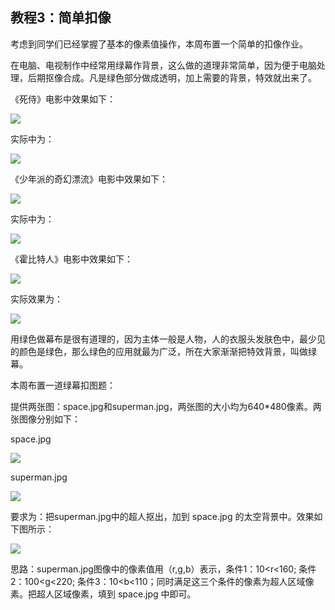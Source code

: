 ## 教程3：简单扣像

考虑到同学们已经掌握了基本的像素值操作，本周布置一个简单的扣像作业。

在电脑、电视制作中经常用绿幕作背景，这么做的道理非常简单，因为便于电脑处理，后期抠像合成。凡是绿色部分做成透明，加上需要的背景，特效就出来了。

《死侍》电影中效果如下：

![](http://ww1.sinaimg.cn/large/6deb72a3ly1fwg83duzvoj20f608f7fl.jpg)

实际中为：

![](http://ww1.sinaimg.cn/large/6deb72a3ly1fwg83sn4prj20f408hdn8.jpg)



《少年派的奇幻漂流》电影中效果如下：

![](http://ww1.sinaimg.cn/large/6deb72a3ly1fwg85k2vnnj20f608cna8.jpg)

实际中为：

![](http://ww1.sinaimg.cn/large/6deb72a3ly1fwg865n27fj20f508bahp.jpg)



《霍比特人》电影中效果如下：

![](http://ww1.sinaimg.cn/large/6deb72a3ly1fwg87c9wybj20f309mgyv.jpg)

实际效果为：

![](http://ww1.sinaimg.cn/large/6deb72a3ly1fwg87refwmj20f009mam1.jpg)



用绿色做幕布是很有道理的，因为主体一般是人物，人的衣服头发肤色中，最少见的颜色是绿色，那么绿色的应用就最为广泛，所在大家渐渐把特效背景，叫做绿幕。

本周布置一道绿幕扣图题：

提供两张图：space.jpg和superman.jpg，两张图的大小均为640*480像素。两张图像分别如下：

space.jpg

![](http://ww1.sinaimg.cn/large/6deb72a3ly1fwg8crwsl4j20hs0dcju4.jpg)



superman.jpg

![](http://ww1.sinaimg.cn/large/6deb72a3ly1fwg8dir8dlj20hs0dcn23.jpg)



要求为：把superman.jpg中的超人抠出，加到 space.jpg 的太空背景中。效果如下图所示：

![](http://ww1.sinaimg.cn/large/6deb72a3ly1fwg8m4r5aej20hs0dd403.jpg)



思路：superman.jpg图像中的像素值用（r,g,b）表示，条件1：10<r<160; 条件2：100<g<220; 条件3：10<b<110；同时满足这三个条件的像素为超人区域像素。把超人区域像素，填到 space.jpg 中即可。

